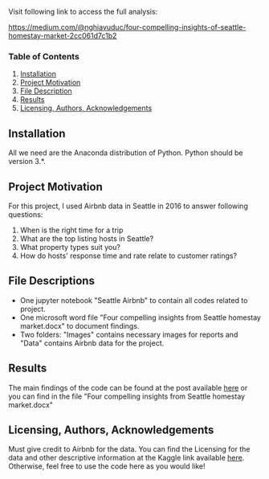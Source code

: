 Visit following link to access the full analysis:

https://medium.com/@nghiavuduc/four-compelling-insights-of-seattle-homestay-market-2cc061d7c1b2 

### Table of Contents
1. [Installation](#installation)
2. [Project Motivation](#motivation)
3. [File Description](#files)
4. [Results](#results)
5. [Licensing, Authors, Acknowledgements](#licensing)



## Installation <a name="installation"></a>
All we need are the Anaconda distribution of Python. Python should be version 3.*.

## Project Motivation <a name="motivation"> </a>

For this project, I used Airbnb data in Seattle in 2016 to answer following questions:
1. When is the right time for a trip
2. What are the top listing hosts in Seattle?
3. What property types suit you?
4. How do hosts' response time and rate relate to customer ratings?

## File Descriptions <a name = "files"></a>

- One jupyter notebook "Seattle Airbnb" to contain all codes related to project. 
- One microsoft word file "Four compelling insights from Seattle homestay market.docx" to document findings.
- Two folders: "Images" contains necessary images for reports and "Data" contains Airbnb data for the project. 

## Results <a name = "results"></a>
The main findings of the code can be found at the post available [here](https://medium.com/@nghiavuduc/four-compelling-insights-of-seattle-homestay-market-2cc061d7c1b2) or you can find in the file "Four compelling insights from Seattle homestay market.docx"

## Licensing, Authors, Acknowledgements <a name="licensing"> </a>
Must give credit to Airbnb for the data.  You can find the Licensing for the data and other descriptive information at the Kaggle link available [here](https://www.kaggle.com/datasets/airbnb/seattle).  Otherwise, feel free to use the code here as you would like! 


